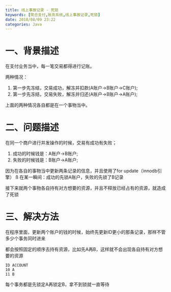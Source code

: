 ```yaml
---
title: 线上事故记录 - 死锁
keywords: [聚合支付,账务系统,线上事故记录,死锁]
date: 2018/08/09 23:22
categories: Java
---
```


# 一、背景描述
在支付业务当中，每一笔交易都得进行记账。

两种情况：
1. 第一步先冻结，交易成功，解冻并扣款(A账户->B账户->C账户);
2. 第一步先冻结，交易失败，解冻并归还(A账户->B账户->A账户);

上面的两种情况各自都是在一个事物当中。

# 二、问题描述
在同一个商户进行并发操作的时候，交易有成功有失败；

1. 成功的时候钱是：A账户->B账户;
2. 失败的时候钱是：B账户->A账户;

因为在各自的事物当中更新两条记录的信息，并且使用了for update（innodb引擎）
ß
在某一瞬间：成功的先锁A账户，失败的先锁了B记录

接下来就两个事物各自持有对方想要的资源，并且不释放已经占有的资源，就造成了死锁

# 三、解决方法
在程序里面，更新两个账户的钱的时候，始终先更新ID更小的那条记录，那样不管多少个事务同时进来

都会按照固定的顺序去持有资源，比如先A再B，这样就不会出现各自持有对方想要的资源
```
ID ACCOUNT
10 A
11 B
```
每个事务都是先锁定A再锁定B，拿不到锁就一直等待
